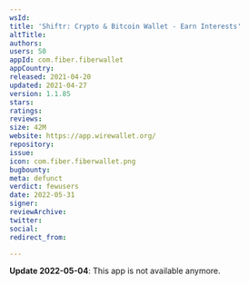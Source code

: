 ```yaml
---
wsId: 
title: 'Shiftr: Crypto & Bitcoin Wallet - Earn Interests'
altTitle: 
authors: 
users: 50
appId: com.fiber.fiberwallet
appCountry: 
released: 2021-04-20
updated: 2021-04-27
version: 1.1.85
stars: 
ratings: 
reviews: 
size: 42M
website: https://app.wirewallet.org/
repository: 
issue: 
icon: com.fiber.fiberwallet.png
bugbounty: 
meta: defunct
verdict: fewusers
date: 2022-05-31
signer: 
reviewArchive: 
twitter: 
social: 
redirect_from: 

---
```


**Update 2022-05-04**: This app is not available anymore.

